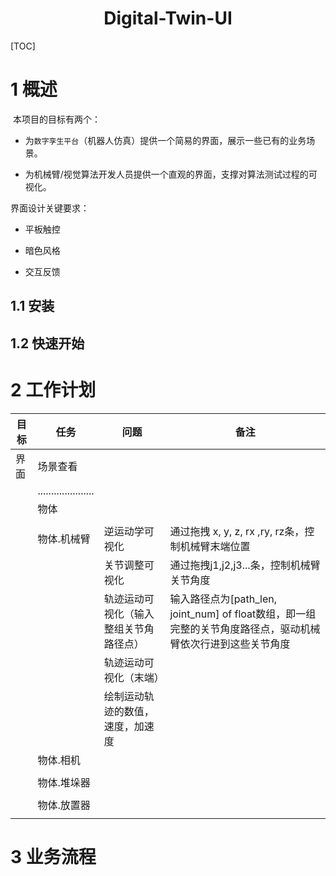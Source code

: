 <h1 align="center">Digital-Twin-UI</h1>

[TOC]

<div style="page-break-after: always;" ></div>

# 1 概述

 本项目的目标有两个：

- 为`数字孪生平台`（机器人仿真）提供一个简易的界面，展示一些已有的业务场景。

- 为机械臂/视觉算法开发人员提供一个直观的界面，支撑对算法测试过程的可视化。

界面设计关键要求：

- 平板触控

- 暗色风格

- 交互反馈

## 1.1 安装



## 1.2 快速开始



# 2 工作计划

| 目标  | 任务                    | 问题                  | 备注                                                                    |
| --- | --------------------- | ------------------- | --------------------------------------------------------------------- |
| 界面  | 场景查看                  |                     |                                                                       |
|     | ..................... |                     |                                                                       |
|     | 物体                    |                     |                                                                       |
|     |                       |                     |                                                                       |
|     | 物体.机械臂                | 逆运动学可视化             | 通过拖拽 x, y, z, rx ,ry, rz条，控制机械臂末端位置                                   |
|     |                       | 关节调整可视化             | 通过拖拽j1,j2,j3...条，控制机械臂关节角度                                            |
|     |                       | 轨迹运动可视化（输入整组关节角路径点） | 输入路径点为[path_len, joint_num] of float数组，即一组完整的关节角度路径点，驱动机械臂依次行进到这些关节角度 |
|     |                       | 轨迹运动可视化（末端）         |                                                                       |
|     |                       | 绘制运动轨迹的数值，速度，加速度    |                                                                       |
|     | 物体.相机                 |                     |                                                                       |
|     |                       |                     |                                                                       |
|     | 物体.堆垛器                |                     |                                                                       |
|     |                       |                     |                                                                       |
|     | 物体.放置器                |                     |                                                                       |
|     |                       |                     |                                                                       |

# 3 业务流程
